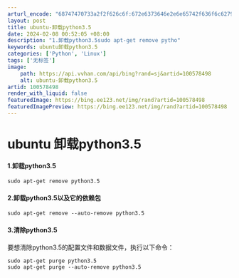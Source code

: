 ```yaml
---
arturl_encode: "68747470733a2f2f626c6f:672e6373646e2e6e65742f636f6c62795f6368656e6c756e2f:61727469636c652f64657461696c732f313030353738343938"
layout: post
title: ubuntu-卸载python3.5
date: 2024-02-08 00:52:05 +08:00
description: "1.卸载python3.5sudo apt-get remove pytho"
keywords: ubuntu卸载python3.5
categories: ['Python', 'Linux']
tags: ['无标签']
image:
    path: https://api.vvhan.com/api/bing?rand=sj&artid=100578498
    alt: ubuntu-卸载python3.5
artid: 100578498
render_with_liquid: false
featuredImage: https://bing.ee123.net/img/rand?artid=100578498
featuredImagePreview: https://bing.ee123.net/img/rand?artid=100578498
---
```


# ubuntu 卸载python3.5

#### 1.卸载python3.5

```
sudo apt-get remove python3.5

```

#### 2.卸载python3.5以及它的依赖包

```
sudo apt-get remove --auto-remove python3.5

```

#### 3.清除python3.5

要想清除python3.5的配置文件和数据文件，执行以下命令：

```
sudo apt-get purge python3.5
sudo apt-get purge --auto-remove python3.5
```